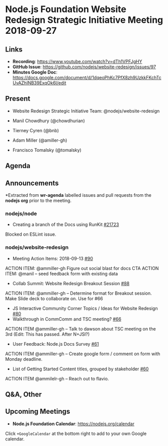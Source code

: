 # Node.js Foundation Website Redesign Strategic Initiative Meeting 2018-09-27

## Links

* **Recording**: <https://www.youtube.com/watch?v=dTh1VPFJgHY>
* **GitHub Issue**: <https://github.com/nodejs/website-redesign/issues/97>
* **Minutes Google Doc**: <https://docs.google.com/document/d/1dqeoPhKc7PfX8zh9UzkkFKchTcUvAZhINB39ExqOk6I/edit>

## Present

* Website Redesign Strategic Initiative Team: @nodejs/website-redesign

* Manil Chowdhury (@chowdhurian)
* Tierney Cyren (@bnb)
* Adam Miller (@amiller-gh)
* Francisco Tomalsky (@tomalsky)

## Agenda

## Announcements

*Extracted from **wr-agenda** labelled issues and pull requests from the **nodejs org** prior to the meeting.

### nodejs/node

* Creating a branch of the Docs using RunKit [#21723](https://github.com/nodejs/node/issues/21723)

Blocked on ESLint issue.

### nodejs/website-redesign

* Meeting Action Items: 2018-09-13  [#90](https://github.com/nodejs/website-redesign/issues/90)

ACTION ITEM: @ammiller-gh Figure out social blast for docs CTA
ACTION ITEM: @manil – seed feedback form with existing data

* Collab Summit: Website Redesign Breakout Session [#88](https://github.com/nodejs/website-redesign/issues/88)

ACTION ITEM: @ammiller-gh – Determine format for Breakout session. Make Slide deck to collaborate on. Use for #66

* JS Interactive Community Corner Topics / Ideas for Website Redesign [#80](https://github.com/nodejs/website-redesign/issues/80)
* Walkthrough in CommComm and TSC meeting? [#66](https://github.com/nodejs/website-redesign/issues/66)

ACTION ITEM @ammiller-gh – Talk to dawson about TSC meeting on the 3rd (Edit: This has passed. After N+JSI?)

* User Feedback: Node.js Docs Survey  [#61](https://github.com/nodejs/website-redesign/issues/61)

ACTION ITEM @ammiller-gh – Create google form / comment on form with Monday deadline.

* List of Getting Started Content titles, grouped by stakeholder  [#60](https://github.com/nodejs/website-redesign/issues/60)

ACTION ITEM @ammilelr-gh – Reach out to flavio.

## Q&A, Other

## Upcoming Meetings

* **Node.js Foundation Calendar**: <https://nodejs.org/calendar>

Click `+GoogleCalendar` at the bottom right to add to your own Google calendar.
